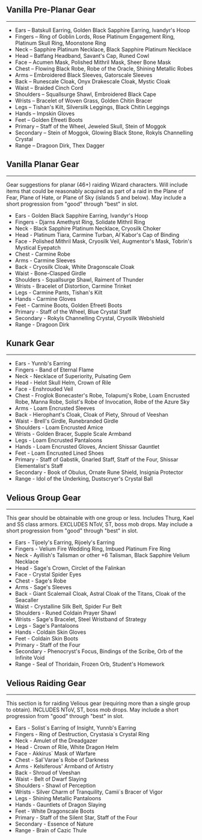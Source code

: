 ## Vanilla Pre-Planar Gear

---
* Ears – Batskull Earring, Golden Black Sapphire Earring, Ivandyr's Hoop
* Fingers – Ring of Goblin Lords, Rose Platinum Engagement Ring, Platinum Skull Ring, Moonstone Ring
* Neck – Sapphire Platinum Necklace, Black Sapphire Platinum Necklace
* Head – Batfang Headband, Savant's Cap, Runed Cowl
* Face – Acumen Mask, Polished Mithril Mask, Sheer Bone Mask
* Chest – Flowing Black Robe, Robe of the Oracle, Shining Metallic Robes
* Arms – Embroidered Black Sleeves, Gatorscale Sleeves
* Back – Runescale Cloak, Onyx Drakescale Cloak, Mystic Cloak
* Waist – Braided Cinch Cord
* Shoulders – Squallsurge Shawl, Embroidered Black Cape
* Wrists – Bracelet of Woven Grass, Golden Chitin Bracer
* Legs – Tishan's Kilt, Silversilk Leggings, Black Chitin Leggings
* Hands – Impskin Gloves
* Feet – Golden Efreeti Boots
* Primary – Staff of the Wheel, Jeweled Skull, Stein of Moggok
* Secondary – Stein of Moggok, Glowing Black Stone, Rokyls Channelling Crystal
* Range – Dragoon Dirk, Thex Dagger

## Vanilla Planar Gear

---
Gear suggestions for planar (46+) raiding Wizard characters. Will include items that could be reasonably acquired as part of a raid in the Plane of Fear, Plane of Hate, or Plane of Sky (islands 5 and below). May include a short progression from "good" through "best" in slot.

* Ears - Golden Black Sapphire Earring, Ivandyr's Hoop
* Fingers - Djarns Amethyst Ring, Solidate Mithril Ring
* Neck - Black Sapphire Platinum Necklace, Cryosilk Choker
* Head - Platinum Tiara, Carmine Turban, Al`Kabor's Cap of Binding
* Face - Polished Mithril Mask, Cryosilk Veil, Augmentor's Mask, Tobrin's Mystical Eyepatch
* Chest - Carmine Robe
* Arms - Carmine Sleeves
* Back - Cryosilk Cloak, White Dragonscale Cloak
* Waist - Bone-Clasped Girdle
* Shoulders - Squallsurge Shawl, Raiment of Thunder
* Wrists - Bracelet of Distortion, Carmine Trinket
* Legs - Carmine Pants, Tishan's Kilt
* Hands - Carmine Gloves
* Feet - Carmine Boots, Golden Efreeti Boots
* Primary - Staff of the Wheel, Blue Crystal Staff
* Secondary - Rokyls Channelling Crystal, Cryosilk Webshield
* Range - Dragoon Dirk

## Kunark Gear

---

* Ears - Yunnb's Earring
* Fingers - Band of Eternal Flame
* Neck - Necklace of Superiority, Pulsating Gem
* Head - Helot Skull Helm, Crown of Rile
* Face - Enshrouded Veil
* Chest - Froglok Bonecaster's Robe, Tolapumj's Robe, Loam Encrusted Robe, Manna Robe, Solist's Robe of Invocation, Robe of the Azure Sky
* Arms - Loam Encrusted Sleeves
* Back - Hierophant's Cloak, Cloak of Piety, Shroud of Veeshan
* Waist - Brell's Girdle, Runebranded Girdle
* Shoulders - Loam Encrusted Amice
* Wrists - Golden Bracer, Supple Scale Armband
* Legs - Loam Encrusted Pantaloons
* Hands - Loam Encrusted Gloves, Ancient Shissar Gauntlet
* Feet - Loam Encrusted Lined Shoes
* Primary - Staff of Gabstik, Gnarled Staff, Staff of the Four, Shissar Elementalist's Staff
* Secondary - Book of Obulus, Ornate Rune Shield, Insignia Protector
* Range - Idol of the Underking, Dustscryer's Crystal Ball

## Velious Group Gear

---
This gear should be obtainable with one group or less. Includes Thurg, Kael and SS class armors. EXCLUDES NToV, ST, boss mob drops. May include a short progression from "good" through "best" in slot. 

* Ears - Tijoely's Earring, Rijoely's Earring
* Fingers - Velium Fire Wedding Ring, Imbued Platinum Fire Ring
* Neck - Ayillish's Talisman or other +6 Talisman, Black Sapphire Velium Necklace
* Head - Sage's Crown, Circlet of the Falinkan
* Face - Crystal Spider Eyes
* Chest - Sage's Robe
* Arms - Sage's Sleeves
* Back - Giant Scalemail Cloak, Astral Cloak of the Titans, Cloak of the Seacaller
* Waist - Crystalline Silk Belt, Spider Fur Belt
* Shoulders - Runed Coldain Prayer Shawl
* Wrists - Sage's Bracelet, Steel Wristband of Strategy
* Legs - Sage's Pantaloons
* Hands - Coldain Skin Gloves
* Feet - Coldain Skin Boots
* Primary - Staff of the Four
* Secondary - Phenocryst's Focus, Bindings of the Scribe, Orb of the Infinite Void
* Range - Seal of Thoridain, Frozen Orb, Student's Homework

## Velious Raiding Gear

---
This section is for raiding Velious gear (requiring more than a single group to obtain). INCLUDES NToV, ST, boss mob drops. May include a short progression from "good" through "best" in slot. 

* Ears - Solist`s Earring of Insight, Yunnb's Earring
* Fingers - Ring of Destruction, Crystasia`s Crystal Ring
* Neck - Amulet of the Dreadgazer
* Head - Crown of Rile, White Dragon Helm
* Face - Akkirus` Mask of Warfare
* Chest - Sal\`Varae`s Robe of Darkness
* Arms - Kelsiferous' Armband of Artistry
* Back - Shroud of Veeshan
* Waist - Belt of Dwarf Slaying
* Shoulders - Shawl of Perception
* Wrists - Silver Charm of Tranquility, Camii`s Bracer of Vigor
* Legs - Shining Metallic Pantaloons
* Hands - Gauntlets of Dragon Slaying
* Feet - White Dragonscale Boots
* Primary - Staff of the Silent Star, Staff of the Four
* Secondary - Essence of Nature
* Range - Brain of Cazic Thule
